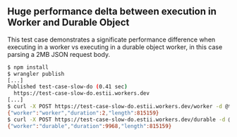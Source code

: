 ## Huge performance delta between execution in Worker and Durable Object

This test case demonstrates a significate performance difference when executing in a worker vs executing in a durable object worker, in this case parsing a 2MB JSON request body.

```bash
$ npm install
$ wrangler publish
[...]
Published test-case-slow-do (0.41 sec)
  https://test-case-slow-do.estii.workers.dev
[...]
$ curl -X POST https://test-case-slow-do.estii.workers.dev/worker -d @test.json
{"worker":"worker","duration":2,"length":815159}
$ curl -X POST https://test-case-slow-do.estii.workers.dev/durable -d @test.json
{"worker":"durable","duration":9968,"length":815159}
```
